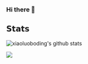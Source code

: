 ### Hi there 👋
## 𝗦𝘁𝗮𝘁𝘀

![xiaoluoboding's github stats](https://github-readme-stats.vercel.app/api?username=hooklife&show_icons=true&theme=dracula)



![](https://komarev.com/ghpvc/?username=hooklife&color=green)
